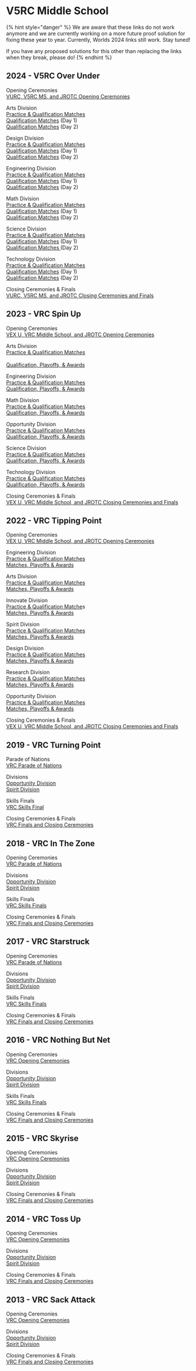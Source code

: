 # V5RC Middle School

{% hint style="danger" %}
We are aware that these links do not work anymore and we are currently working on a more future proof solution for fixing these year to year. Currently, Worlds 2024 links still work. Stay tuned!&#x20;

If you have any proposed solutions for this other than replacing the links when they break, please do!
{% endhint %}

## 2024 - V5RC Over Under

Opening Ceremonies\
[VURC, V5RC MS, and JROTC Opening Ceremonies](https://www.vexworlds.tv/#/viewer/broadcasts/opening-ceremonies-vrc-ms--jrotc--vex-u-cj1hcmaw9w3xaczcs6ah/wzlpdy1wp384slc4wf8b)

Arts Division\
[Practice & Qualification Matches](https://www.vexworlds.tv/#/viewer/broadcasts/practice--qualification-matches-arts-xwofs8kfbgtzoromp7tx/etbvqyqvfjurheuolrbk)\
[Qualification Matches](https://www.vexworlds.tv/#/viewer/broadcasts/qualification-matches-arts-mdwgthfn5lnbzl2njklp/nypuets6ju387df1ab91) (Day 1)\
[Qualification Matches](https://www.vexworlds.tv/#/viewer/broadcasts/qualification-matches-arts-lujgteuypvtjg1wk0zch/ffwf1wwjpuvupca8vzc3) (Day 2)&#x20;

Design Division\
[Practice & Qualification Matches](https://www.vexworlds.tv/#/viewer/broadcasts/practice--qualification-matches-design-a1oehnluxbjghtwtgpbt/oiskvdlnowpc39aifue9)\
[Qualification Matches](https://www.vexworlds.tv/#/viewer/broadcasts/qualification-matches-design-vwxamrs9i83nozalsw0w/pe3xpqucnilrhltact00) (Day 1)\
[Qualification Matches](https://www.vexworlds.tv/#/viewer/broadcasts/qualification-matches-design-dttihxnmnunpmuvq2h9q/vc8tpnmeib2w5xv1jjsc) (Day 2)&#x20;

Engineering Division\
[Practice & Qualification Matches](https://www.vexworlds.tv/#/viewer/broadcasts/practice--qualification-matches-engineering-i3si41t99iwhmyghfwtt/lnpj5wwz1yjqoluikhy2)\
[Qualification Matches](https://www.vexworlds.tv/#/viewer/broadcasts/qualification-matches-engineering-valez5497asrgnovjavt/ciiissc094ggv0g5qncx) (Day 1)\
[Qualification Matches](https://www.vexworlds.tv/#/viewer/broadcasts/qualification-matches-engineering-mh0xrva1t6erwwr9a8tr/q18gzebtwq5sx0nx569x) (Day 2)&#x20;

Math Division\
[Practice & Qualification Matches](https://www.vexworlds.tv/#/viewer/broadcasts/practice--qualification-matches-math-qupd2orzhulivzm2oyfd/p6zzbiahghlkltavh2of)\
[Qualification Matches](https://www.vexworlds.tv/#/viewer/broadcasts/qualification-matches-math-ullegzobqamseztj1jiy/f3npmupgq10difia4ymj) (Day 1)\
[Qualification Matches](https://www.vexworlds.tv/#/viewer/broadcasts/qualification-matches-math-iitjr3hemik4wxetrti1/rbzhrvhhgthzibohuyq3) (Day 2)&#x20;

Science Division\
[Practice & Qualification Matches](https://www.vexworlds.tv/#/viewer/broadcasts/practice--qualification-matches-science-gmohuq1woa0ivmibk5ji/bwokz5l4ttugh9fqbmoe)\
[Qualification Matches](https://www.vexworlds.tv/#/viewer/broadcasts/qualification-matches-science-agxki81kprt55s2cpi4l/ytvkcwj8xzuwv3dk7zbs) (Day 1)\
[Qualification Matches ](https://www.vexworlds.tv/#/viewer/broadcasts/qualification-matches-science-c3eiol6zkly5gdcbtviz/pwaqzsoxsgroqholdzxb)(Day 2)&#x20;

Technology Division\
[Practice & Qualification Matches](https://www.vexworlds.tv/#/viewer/broadcasts/practice--qualification-matches-technology-xf35k7730vlz9w9kb2rj/fh5q0ask0buhzaukjh4q)\
[Qualification Matches](https://www.vexworlds.tv/#/viewer/broadcasts/qualification-matches-technology-sffjehod845wavkcc3ne/ghkfahcypify0axpjzau) (Day 1)\
[Qualification Matches](https://www.vexworlds.tv/#/viewer/broadcasts/qualification-matches-technology-ii9hub4gykfkwt3tsvhi/xk58szsbluriesmtf7om) (Day 2)&#x20;

Closing Ceremonies & Finals\
[VURC, V5RC MS, and JROTC Closing Ceremonies and Finals](https://www.vexworlds.tv/#/viewer/broadcasts/finals-closing-ceremonies-vrc-game-unveil-vrc-ms--jrotc--vex-u-mt5ri7afaajpl17vmldh/erywhicljb52t0vemmtb)

## 2023 - VRC Spin Up

Opening Ceremonies\
[VEX U, VRC Middle School, and JROTC Opening Ceremonies](https://www.vexworlds.tv/#/viewer/broadcasts/open-ceremonies-vrc-ms-jrotc-vex-u-r99ebgnbjib2ty2jluud)

Arts Division\
[Practice & Qualification Matches\
](https://www.vexworlds.tv/#/viewer/broadcasts/practice--qualification-matches-arts-s4v6kl4ip952ibdbbonv)\
[Qualification, Playoffs, & Awards](https://www.vexworlds.tv/#/viewer/broadcasts/qualification-playoffs--awards-opportunity-emolrujc4qytevom1p6j)

Engineering Division\
[Practice & Qualification Matches](https://www.vexworlds.tv/#/viewer/broadcasts/practice--qualification-matches-engineering-efkel625lnl1mcqkxsvq)\
[Qualification, Playoffs, & Awards](https://www.vexworlds.tv/#/viewer/broadcasts/qualification-playoffs--awards-engineering-x9pjx2mzagzpzf3vfjgo)

Math Division\
[Practice & Qualification Matches](https://www.vexworlds.tv/#/viewer/broadcasts/practice--qualification-matches-math-rgci5gzycuhsvty5e2tg)\
[Qualification, Playoffs, & Awards](https://www.vexworlds.tv/#/viewer/broadcasts/qualification-playoffs--awards-math-qmf1taqsivon0ig7v9n7)

Opportunity Division\
[Practice & Qualification Matches](https://www.vexworlds.tv/#/viewer/broadcasts/practice--qualification-matches-opportunity-xyh2uflxsfjaaq6c8a5w)\
[Qualification, Playoffs, & Awards](https://www.vexworlds.tv/#/viewer/broadcasts/qualification-playoffs--awards-opportunity-emolrujc4qytevom1p6j)

Science Division\
[Practice & Qualification Matches](https://www.vexworlds.tv/#/viewer/broadcasts/practice--qualification-matches-science-nozgxn8i61stzrxfkdhl)\
[Qualification, Playoffs, & Awards](https://www.vexworlds.tv/#/viewer/broadcasts/qualification-playoffs--awards-science-da2togodew5qewxkbby7)

Technology Division\
[Practice & Qualification Matches](https://www.vexworlds.tv/#/viewer/broadcasts/practice--qualification-matches-technology-m0kf2wriakcsl7ufyuit)\
[Qualification, Playoffs, & Awards](https://www.vexworlds.tv/#/viewer/broadcasts/qualification-playoffs--awards-technology-y63lpt7atminfzazwpng)

Closing Ceremonies & Finals\
[VEX U, VRC Middle School, and JROTC Closing Ceremonies and Finals](https://www.vexworlds.tv/#/viewer/broadcasts/finals-closing-ceremonies-vrc-game-unveil-vrc-ms-jrotc-vex-u-tqnqnglzi4zb7cnheqfy)

## 2022 - VRC Tipping Point

Opening Ceremonies\
[VEX U, VRC Middle School, and JROTC Opening Ceremonies](https://www.vexworlds.tv/#/viewer/broadcasts/open-ceremonies-vrc-ms-jrotc-vex-u-r99ebgnbjib2ty2jluud)

Engineering Division\
[Practice & Qualification Matches](https://www.vexworlds.tv/#/viewer/?broadcast=kwiccu0gxs0ps9jbbdk3)\
[Matches, Playoffs & Awards](https://www.vexworlds.tv/#/viewer/?broadcast=c88w9zyfyyb8hqtytxva)

Arts Division[\
Practice & Qualification Matches](https://www.vexworlds.tv/#/viewer/?broadcast=rj78gz9opv8gtjq910dw)\
[Matches, Playoffs & Awards](https://www.vexworlds.tv/#/viewer/?broadcast=y2lnu3nenqoko1n8fujw)

Innovate Division\
[Practice & Qualification Matche](https://www.vexworlds.tv/#/viewer/?broadcast=ig2iyvrxj5jzlu7yfa7r)s\
[Matches, Playoffs & Awards](https://www.vexworlds.tv/#/viewer/?broadcast=qrc3xjrqvluovaoekvkh)

Spirit Division\
[Practice & Qualification Matches](https://www.vexworlds.tv/#/viewer/?broadcast=shjpoaxocstvkkk9f4jv)\
[Matches, Playoffs & Awards](https://www.vexworlds.tv/#/viewer/?broadcast=ayv1tczhnk0qnxsbcvak)

Design Division\
[Practice & Qualification Matches](https://www.vexworlds.tv/#/viewer/?broadcast=o75hc6ahb4k4emodt5gc)\
[Matches, Playoffs & Awards](https://www.vexworlds.tv/#/viewer/?broadcast=ptuatx4h9phz31kdgk6x)

Research Division\
[Practice & Qualification Matches\
](https://www.vexworlds.tv/#/viewer/?broadcast=tzl3aidplhokob9cnooc)[Matches, Playoffs & Awards](https://www.vexworlds.tv/#/viewer/?broadcast=w6ht2rrzn4izdepkq1h5)

Opportunity Division\
[Practice & Qualification Matches](https://www.vexworlds.tv/#/viewer/?broadcast=yj8t27drnoqkg65rokzt)\
[Matches, Playoffs & Awards](https://www.vexworlds.tv/#/viewer/?broadcast=vagkemmvg1tpyqaisoaj)

Closing Ceremonies & Finals\
[VEX U, VRC Middle School, and JROTC Closing Ceremonies and Finals](https://www.vexworlds.tv/#/viewer/?broadcast=pfrg9oxuyodlpi2nopib)

## 2019 - VRC Turning Point

Parade of Nations\
[VRC Parade of Nations](https://livestream.com/vrctv1/2019-vrc-freedom-hall/videos/190471729)

Divisions\
[Opportunity Division](https://livestream.com/accounts/2965022/2019-vrc-opportunity-ms)\
[Spirit Division](https://livestream.com/accounts/2965032/2019-vrc-spirit-ms/videos/190466844)

Skills Finals\
[VRC Skills Final](https://livestream.com/vrctv1/2019-vrc-freedom-hall/videos/190519449)

Closing Ceremonies & Finals\
[VRC Finals and Closing Ceremonies](https://livestream.com/vrctv1/2019-vrc-freedom-hall/videos/190552982)

## 2018 - VRC In The Zone

Opening Ceremonies\
[VRC Parade of Nations](https://livestream.com/vrctv1/2018-vrc-thurs-opening-ceremony)

Divisions\
[Opportunity Division](https://livestream.com/vrctv3/2018-vrc-opportunity-ms)\
[Spirit Division](https://livestream.com/vrctv2/2018-vrc-spirit-ms)

Skills Finals\
[VRC Skills Finals](https://livestream.com/vrctv1/2018-vrc-fri-new-products)

Closing Ceremonies & Finals\
[VRC Finals and Closing Ceremonies](https://livestream.com/vrctv1/2018-vrc-finals-game-ceremony)

## 2017 - VRC Starstruck

Opening Ceremonies\
[VRC Parade of Nations](https://livestream.com/vrctv1/2017-thursday-opening-ceremony)

Divisions\
[Opportunity Division](https://livestream.com/vrctv5/2017-vrc-opportunity-ms)\
[Spirit Division](https://livestream.com/vrctv4/2017-vrc-spirit-ms)

Skills Finals\
[VRC Skills Finals](https://livestream.com/vrctv1/2017-robot-skills-finals-new-products)

Closing Ceremonies & Finals\
[VRC Finals and Closing Ceremonies](https://livestream.com/vrctv1/2017-finals-new-game-closing-ceremony-awards)

## 2016 - VRC Nothing But Net

Opening Ceremonies\
[VRC Opening Ceremonies](https://livestream.com/vrctv1/2016-worlds-opening-ceremony-thursday)

Divisions\
[Opportunity Division](https://livestream.com/vrctv2/2016-worlds-opportunity-ms)\
[Spirit Division](https://livestream.com/vrctv3/2016-worlds-spirit-ms)

Skills Finals\
[VRC Skills Finals](https://livestream.com/vrctv1/2016-worlds-top-10-skills)

Closing Ceremonies & Finals\
[VRC Finals and Closing Ceremonies](https://livestream.com/vrctv1/2016-worlds-finals-and-closing-ceremony)

## 2015 - VRC Skyrise

Opening Ceremonies\
[VRC Opening Ceremonies](https://livestream.com/vrctv1/2015-vrwc-opening-ceremony-thursday)

Divisions\
[Opportunity Division](https://livestream.com/vrctv1/2015-vrwc-opportunity-ms)\
[Spirit Division](https://livestream.com/vrctv2/2015-vrwc-spirit-ms)

Closing Ceremonies & Finals\
[VRC Finals and Closing Ceremonies](https://livestream.com/vrctv1/2015-vrwc-finals-and-closing-ceremony)

## 2014 - VRC Toss Up

Opening Ceremonies\
[VRC Opening Ceremonies](https://livestream.com/vrctv1/2014-vrwc-opening-ceremony-thursday)

Divisions\
[Opportunity Division](https://livestream.com/vrctv1/2014-vrwc-opportunity-ms)\
[Spirit Division](https://livestream.com/vrctv2/2014-vrwc-spirit-ms)

Closing Ceremonies & Finals\
[VRC Finals and Closing Ceremonies](https://livestream.com/vrctv1/2014-vrwc-finals-and-closing-ceremony)

## 2013 - VRC Sack Attack

Opening Ceremonies\
[VRC Opening Ceremonies](https://livestream.com/vrctv1/2013-vrwc-opening-ceremony-friday)

Divisions\
[Opportunity Division](https://livestream.com/vrctv2/2013-vrwc-opportunity-ms)\
[Spirit Division](https://livestream.com/vrctv1/2013-vrwc-spirit-ms)

Closing Ceremonies & Finals\
[VRC Finals and Closing Ceremonies](https://livestream.com/vrctv1/2013-vrwc-finals-and-closing-ceremony)

